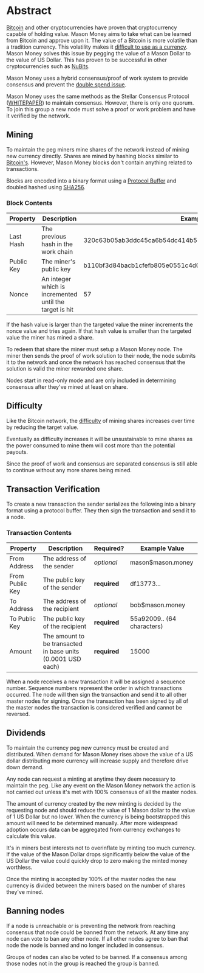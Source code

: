 # Abstract

[Bitcoin](https://bitcoin.org/en/) and other cryptocurrencies have
proven that cryptocurrency capable of holding value. Mason Money aims to take
what can be learned from Bitcoin and approve upon it. The value of a Bitcoin is
more volatile than a tradition currency. This volatility makes it [difficult to
use as a currency](http://online.wsj.com/public/resources/documents/NBER.pdf). Mason Money solves this issue by pegging the value of a Mason
Dollar to the value of US Dollar. This has proven to be successful in other
cryptocurrencies such as [NuBits](https://nubits.com/). 

Mason Money uses a hybrid consensus/proof of work system to provide consensus
and prevent the [double spend issue](https://en.bitcoin.it/wiki/Proof_of_Stake).

Mason Money uses the same methods as the Stellar Consensus Protocol
([WHITEPAPER](https://www.stellar.org/papers/stellar-consensus-protocol.pdf)) to
maintain consensus. However, there is only one
quorum.  To join this group a new node must solve a proof or work problem and have it
verified by the network.

## Mining

To maintain the peg miners mine shares of the network instead of mining new
currency directly. Shares are mined by hashing blocks similar to
[Bitcoin's](https://en.bitcoin.it/wiki/Block). However, Mason Money blocks don't
contain anything related to transactions.

Blocks are encoded into a binary format using a [Protocol
Buffer](https://developers.google.com/protocol-buffers/?hl=en) and doubled
hashed using [SHA256](https://en.wikipedia.org/wiki/SHA-2).

### Block Contents
Property |  Description | Example Value
---------|---------------|--------------
Last Hash | The previous hash in the work chain | 320c63b05ab3ddc45ca6b54dc414b56a2ed64fac
Public Key | The miner's public key | b110bf3d84bacb1cfefb805e0551c4d0c470276836147ad8f5311ea34b790c3b
Nonce | An integer which is incremented until the target is hit | 57

If the hash value is larger than the targeted value the miner increments the
nonce value and tries again. If that hash value is smaller than the targeted
value the miner has mined a share.


To redeem that share the miner must setup a Mason Money node. The miner then
sends the proof of work solution to their node, the node submits it to the
network and once the network has reached consensus that the solution is valid
the miner rewarded one share.

Nodes start in read-only mode and are only included in determining consensus
after they've mined at least on share.

## Difficulty

Like the Bitcoin network, the [difficulty](https://en.bitcoin.it/wiki/Difficulty) of mining shares increases over time by reducing the target value.

Eventually as difficulty increases it will be unsustainable to mine shares
as the power consumed to mine them will cost more than the potential payouts.

Since the proof of work and consensus are separated consensus is still
able to continue without any more shares being mined.
## Transaction Verification

To create a new transaction the sender serializes the following into a binary format using a protocol buffer.
They then sign the transaction and send it to a node.


### Transaction Contents
Property |  Description | Required?| Example Value
---------|--------------|----------|--------------
From Address | The address of the sender | _optional_ | mason$mason.money
From Public Key | The public key of the sender | __required__ | df13773...
To Address | The address of the recipient | _optional_ | bob$mason.money
To Public Key | The public key of the recipient | __required__ | 55a92009.. (64 characters)
Amount | The amount to be transacted in base units (0.0001 USD each) | __required__ | 15000 |


When a node receives a new transaction it will be assigned a sequence number. Sequence
numbers represent the order in which transactions occurred. The node will then
sign the transaction and send it to all other master nodes for signing. Once the
transaction has been signed by all of the master nodes the transaction is
considered verified and cannot be reversed.

## Dividends

To maintain the currency peg new currency must be created and distributed. When
demand for Mason Money rises above the value of a US dollar distributing more
currency will increase supply and therefore drive down demand.

Any node can request a minting at anytime they deem necessary to
maintain the peg. Like any event on the Mason Money network the action is not
carried out unless it's met with 100% consensus of all the master nodes.

The amount of currency created by the new minting is decided by the requesting
node and should reduce the value of 1 Mason dollar to the value of 1 US Dollar
but no lower. When the currency is being bootstrapped this amount will need to
be determined manually.  After more widespread adoption occurs data can be
aggregated from currency exchanges to calculate this value.

It's in miners best interests not to overinflate by minting too much currency.
If the value of the Mason Dollar drops significantly below the value of the US
Dollar the value could quickly drop to zero making the minted money worthless.

Once the minting is accepted by 100% of the master nodes the new currency is
divided between the miners based on the number of shares they've mined.

## Banning nodes

If a node is unreachable or is preventing the network from reaching consensus
that node could be banned from the network. At any time any node can vote to ban
any other node. If all other nodes agree to ban that node the node is banned
and no longer included in consensus.

Groups of nodes can also be voted to be banned. If a consensus among those nodes not
in the group is reached the group is banned.
